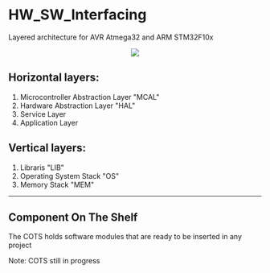 # HW_SW_Interfacing
Layered architecture for AVR Atmega32 and ARM STM32F10x

 <p align="center">
  <img  src="../media/layeredArch.png?raw=true">
</p>

## Horizontal layers:
1) Microcontroller Abstraction Layer "MCAL"
2) Hardware Abstraction Layer "HAL"
3) Service Layer
4) Application Layer 

## Vertical layers:
1) Libraris "LIB"
2) Operating System Stack "OS"
3) Memory Stack "MEM"

--- 
## Component On The Shelf
The COTS holds software modules that are ready to be inserted in any project

Note: COTS still in progress





